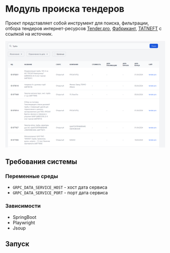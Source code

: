 # Модуль происка тендеров

Проект представляет собой инструмент для поиска, фильтрации, 
отбора тендеров интернет-ресурсов [Tender.pro](tender.pro), [Фабрикант](etp-ets.ru), [TATNEFT](etp.tatneft.ru) с 
ссылкой на источник.

![Preview](./photo/preview.png)

## Требования системы

### Переменные среды

- `GRPC_DATA_SERVICE_HOST` - хост дата сервиса
- `GRPC_DATA_SERVICE_PORT` - порт дата сервиса

### Зависимости

- SpringBoot
- Playwright
- Jsoup

## Запуск
